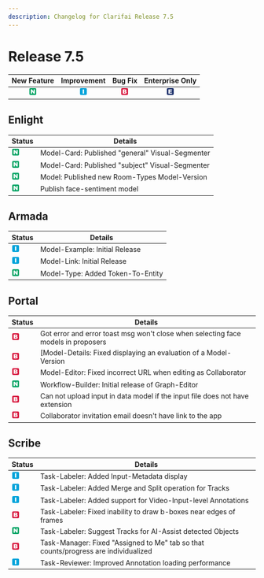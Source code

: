 ```yaml
---
description: Changelog for Clarifai Release 7.5
---
```


# Release 7.5

| New Feature | Improvement | Bug Fix | Enterprise Only |
| :---: | :---: | :---: | :---: |
| ![new-feature](/img/new_feature.jpg) | ![improvement](/img/improvement.jpg) | ![bug](/img/bug.jpg) | ![enterprise](/img/enterprise.jpg) |

## Enlight

|Status     |Details                                                       |
|-----------|--------------------------------------------------------------|
| ![new-feature](/img/new_feature.jpg) |Model-Card: Published "general" Visual-Segmenter|
| ![new-feature](/img/new_feature.jpg) |Model-Card: Published "subject" Visual-Segmenter|
| ![new-feature](/img/new_feature.jpg) |Model: Published new Room-Types Model-Version   |
| ![new-feature](/img/new_feature.jpg) |Publish face-sentiment model                    |

## Armada

|Status     |Details                                                       |
|-----------|--------------------------------------------------------------|
| ![improvement](/img/improvement.jpg) |Model-Example: Initial Release              |
| ![improvement](/img/improvement.jpg) |Model-Link: Initial Release                 |
| ![new-feature](/img/new_feature.jpg) |Model-Type: Added Token-To-Entity           |

## Portal

|Status     |Details                                                       |
|-----------|--------------------------------------------------------------|
| ![bug](/img/bug.jpg) |Got error and error toast msg won't close when selecting face models in proposers|
| ![bug](/img/bug.jpg) |[Model-Details: Fixed displaying an evaluation of a Model-Version|
| ![bug](/img/bug.jpg) |Model-Editor: Fixed incorrect URL when editing as Collaborator|
| ![new-feature](/img/new_feature.jpg) |Workflow-Builder: Initial release of Graph-Editor|
| ![bug](/img/bug.jpg) |Can not upload input in data model if the input file does not have extension|
| ![bug](/img/bug.jpg) |Collaborator invitation email doesn't have link to the app    |

## Scribe

|Status     |Details                                                       |
|-----------|--------------------------------------------------------------|
| ![improvement](/img/improvement.jpg) |Task-Labeler: Added Input-Metadata display    |
| ![improvement](/img/improvement.jpg) |Task-Labeler: Added Merge and Split operation for Tracks|
| ![improvement](/img/improvement.jpg) |Task-Labeler: Added support for Video-Input-level Annotations|
| ![bug](/img/bug.jpg) |Task-Labeler: Fixed inability to draw b-boxes near edges of frames|
| ![new-feature](/img/new_feature.jpg) |Task-Labeler: Suggest Tracks for AI-Assist detected Objects|
| ![bug](/img/bug.jpg) |Task-Manager: Fixed "Assigned to Me" tab so that counts/progress are individualized|
| ![improvement](/img/improvement.jpg) |Task-Reviewer: Improved Annotation loading performance|
